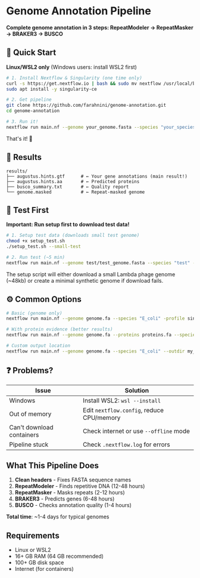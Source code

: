# Genome Annotation Pipeline

**Complete genome annotation in 3 steps: RepeatModeler → RepeatMasker → BRAKER3 → BUSCO**

## 🚀 Quick Start

**Linux/WSL2 only** (Windows users: install WSL2 first)

```bash
# 1. Install Nextflow & Singularity (one time only)
curl -s https://get.nextflow.io | bash && sudo mv nextflow /usr/local/bin/
sudo apt install -y singularity-ce

# 2. Get pipeline
git clone https://github.com/farahnini/genome-annotation.git
cd genome-annotation

# 3. Run it!
nextflow run main.nf --genome your_genome.fasta --species "your_species" -profile singularity
```

That's it! 🎉

## 📁 Results

```
results/
├── augustus.hints.gtf      # ← Your gene annotations (main result!)
├── augustus.hints.aa       # ← Predicted proteins  
├── busco_summary.txt       # ← Quality report
└── genome.masked           # ← Repeat-masked genome
```

## 🧪 Test First

**Important: Run setup first to download test data!**

```bash
# 1. Setup test data (downloads small test genome)
chmod +x setup_test.sh
./setup_test.sh --small-test

# 2. Run test (~5 min)
nextflow run main.nf --genome test/test_genome.fasta --species "test" -profile singularity
```

The setup script will either download a small Lambda phage genome (~48kb) or create a minimal synthetic genome if download fails.

## ⚙️ Common Options

```bash
# Basic (genome only)
nextflow run main.nf --genome genome.fa --species "E_coli" -profile singularity

# With protein evidence (better results)  
nextflow run main.nf --genome genome.fa --proteins proteins.fa --species "E_coli" -profile singularity

# Custom output location
nextflow run main.nf --genome genome.fa --species "E_coli" --outdir my_results -profile singularity
```

## ❓ Problems?

| Issue | Solution |
|-------|----------|
| Windows | Install WSL2: `wsl --install` |
| Out of memory | Edit `nextflow.config`, reduce CPU/memory |
| Can't download containers | Check internet or use `--offline` mode |
| Pipeline stuck | Check `.nextflow.log` for errors |

## What This Pipeline Does

1. **Clean headers** - Fixes FASTA sequence names
2. **RepeatModeler** - Finds repetitive DNA (12-48 hours)  
3. **RepeatMasker** - Masks repeats (2-12 hours)
4. **BRAKER3** - Predicts genes (6-48 hours)
5. **BUSCO** - Checks annotation quality (1-4 hours)

**Total time**: ~1-4 days for typical genomes

## Requirements

- Linux or WSL2
- 16+ GB RAM (64 GB recommended)
- 100+ GB disk space
- Internet (for containers)
